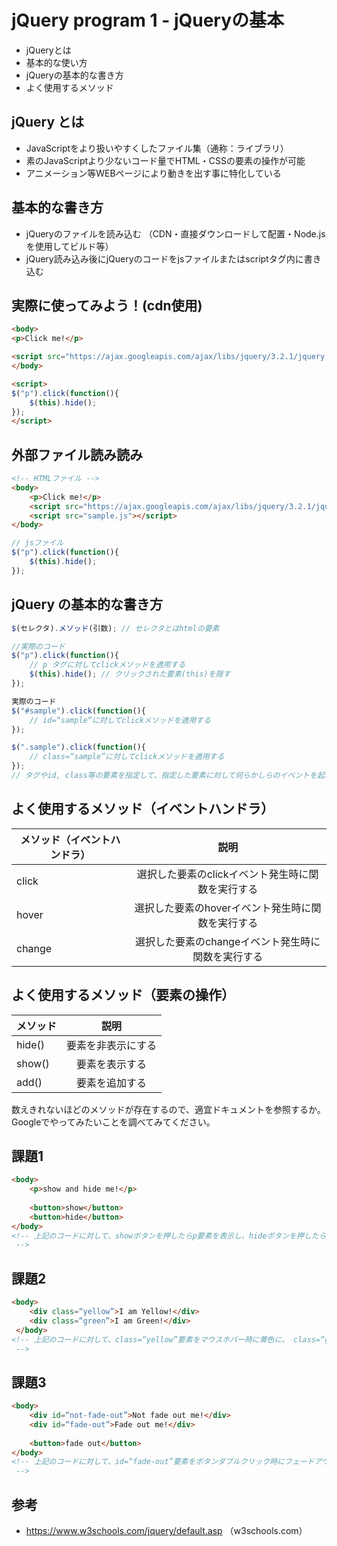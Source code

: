 # jQuery program 1 - jQueryの基本

- jQueryとは
- 基本的な使い方
- jQueryの基本的な書き方
- よく使用するメソッド

 ## jQuery とは
- JavaScriptをより扱いやすくしたファイル集（通称：ライブラリ） 
- 素のJavaScriptより少ないコード量でHTML・CSSの要素の操作が可能
- アニメーション等WEBページにより動きを出す事に特化している


## 基本的な書き方
- jQueryのファイルを読み込む
（CDN・直接ダウンロードして配置・Node.jsを使用してビルド等）
- jQuery読み込み後にjQueryのコードをjsファイルまたはscriptタグ内に書き込む


## 実際に使ってみよう！(cdn使用)
```html
<body>
<p>Click me!</p>

<script src="https://ajax.googleapis.com/ajax/libs/jquery/3.2.1/jquery.min.js"></script>
</body>

<script>
$("p").click(function(){
    $(this).hide();
});
</script>

```


## 外部ファイル読み読み

```html
<!-- HTMLファイル -->
<body>
    <p>Click me!</p>
    <script src="https://ajax.googleapis.com/ajax/libs/jquery/3.2.1/jquery.min.js"></script>
    <script src="sample.js"></script>
</body>
```
```js
// jsファイル
$("p").click(function(){
    $(this).hide();
});
```

## jQuery の基本的な書き方
```js
$(セレクタ).メソッド(引数); // セレクタとはhtmlの要素

//実際のコード
$("p").click(function(){
    // p タグに対してclickメソッドを適用する
    $(this).hide(); // クリックされた要素(this)を隠す
});

実際のコード
$("#sample").click(function(){
    // id=“sample”に対してclickメソッドを適用する
});

$(".sample").click(function(){
    // class=“sample”に対してclickメソッドを適用する
});
// タグやid, class等の要素を指定して、指定した要素に対して何らかしらのイベントを起こすのが基本的な使い方
```

## よく使用するメソッド（イベントハンドラ）
| メソッド（イベントハンドラ）       | 説明           |
| ------------- |:-------------:|
| click      | 選択した要素のclickイベント発生時に関数を実行する |
| hover      | 選択した要素のhoverイベント発生時に関数を実行する|
| change     | 選択した要素のchangeイベント発生時に関数を実行する|

## よく使用するメソッド（要素の操作）
| メソッド       | 説明           |
| ------------- |:-------------:|
| hide()     | 要素を非表示にする|
| show()      | 要素を表示する|
| add()     | 要素を追加する|

数えきれないほどのメソッドが存在するので、適宜ドキュメントを参照するか。Googleでやってみたいことを調べてみてください。


## 課題1

```html
<body>
    <p>show and hide me!</p>
    
    <button>show</button>
    <button>hide</button>    
</body>
<!-- 上記のコードに対して、showボタンを押したらp要素を表示し、hideボタンを押したらp要素を非表示にするコードを記述してください。
 -->
```

## 課題2
```html
<body>
    <div class=“yellow”>I am Yellow!</div>
    <div class=“green”>I am Green!</div> 
 </body>
<!-- 上記のコードに対して、class=“yellow”要素をマウスホバー時に黄色に、 class=“green”要素をマウスホバー時に緑色になるようにコードを記述してください。
 -->
```

## 課題3 
```html
<body>
    <div id=“not-fade-out”>Not fade out me!</div>
    <div id=“fade-out”>Fade out me!</div>
    
    <button>fade out</button>
</body>
<!-- 上記のコードに対して、id=“fade-out”要素をボタンダブルクリック時にフェードアウトするようにコードを記述してください
 -->
```

## 参考
- https://www.w3schools.com/jquery/default.asp
 （w3schools.com）

